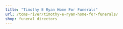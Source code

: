 ```yaml
---
title: "Timothy E Ryan Home For Funerals"
url: /toms-river/timothy-e-ryan-home-for-funerals/
shop: funeral directors
---
```


